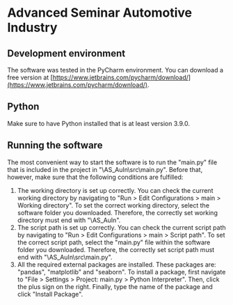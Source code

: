 # Advanced Seminar Automotive Industry

## Development environment
The software was tested in the PyCharm environment. 
You can download a free version at [https://www.jetbrains.com/pycharm/download/](https://www.jetbrains.com/pycharm/download/).
## Python
Make sure to have Python installed that is at least version 3.9.0.
## Running the software
The most convenient way to start the software is to run the "main.py" file that is included in the project in "\AS_AuIn\src\main.py".
Before that, however, make sure that the following conditions are fulfilled:
1. The working directory is set up correctly. You can check the current working directory by navigating to "Run > Edit Configurations > main > Working directory". To set the correct working directory, select the software folder you downloaded. Therefore, the correctly set working directory must end with "\AS_AuIn".
2. The script path is set up correctly. You can check the current script path by navigating to "Run > Edit Configurations > main > Script path". To set the correct script path, select the "main.py" file within the software folder you downloaded. Therefore, the correctly set script path must end with "\AS_AuIn\src\main.py".
3. All the required external packages are installed. These packages are: "pandas", "matplotlib" and "seaborn". To install a package, first navigate to "File > Settings > Project: main.py > Python Interpreter". Then, click the plus sign on the right. Finally, type the name of the package and click "Install Package".
